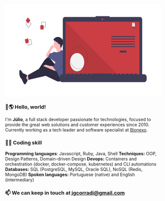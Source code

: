 
<img style="display: block; height: 300px; margin: auto;" src="images/code_thinking.png" />

### 👋🌎 Hello, world!

I'm **Júlio**, a full stack developer passionate for technologies, focused to provide the great web solutions and customer experiences since 2010. Currently working as a tech leader and software specialist at <a href="http://bionexo.com.br/">Bionexo</a>.

### 👨‍💻 Coding skill

**Programming languages**: Javascript, Ruby, Java, Shell
**Techniques:** OOP, Design Patterns, Domain-driven Design
**Devops:** Containers and orchestration (docker, docker-compose, kubernetes) and CLI automations
**Databases:** SQL (PostgreSQL, MySQL, Oracle SQL), NoSQL (Redis, MongoDB)
**Spoken languages:** Portuguese (native) and English (intermediary)


### 📫 We can keep in touch at [jgcorradi@gmail.com](mailto:jgcorradi@gmail.com)